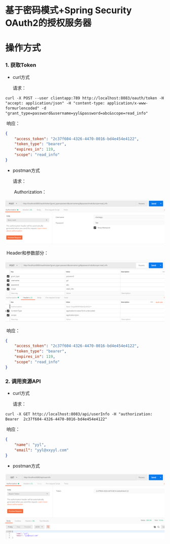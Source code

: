 # 基于密码模式+Spring Security OAuth2的授权服务器

# 操作方式

### 1. 获取Token

- curl方式

  请求：

```http
curl -X POST --user clientapp:789 http://localhost:8083/oauth/token -H "accept: application/json" -H "content-type: application/x-www-formurlencoded" -d "grant_type=password&username=yyl&password=abc&scope=read_info"
```

​     响应：

```json
{
    "access_token": "2c37f604-4326-4470-8016-bd4e454e4122",
    "token_type": "bearer",
    "expires_in": 119,
    "scope": "read_info"
}
```

- postman方式

  请求：

  ​	Authorization：

![](./images/authcode-01.png)

​		Header和参数部分：

![](./images/authcode-02.png)

​	响应：

```json
{
    "access_token": "2c37f604-4326-4470-8016-bd4e454e4122",
    "token_type": "bearer",
    "expires_in": 119,
    "scope": "read_info"
}
```



### 2. 调用资源API

- curl方式

  请求：

```
curl -X GET http://localhost:8083/api/userInfo -H "authorization: Bearer  2c37f604-4326-4470-8016-bd4e454e4122"
```

​     响应：

```json
{
    "name": "yyl",
    "email": "yyl@xxyyl.com"
}
```

- postman方式

  

![](./images/authcode-03.png)



